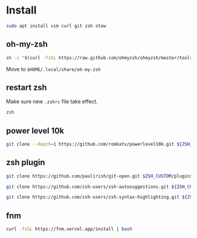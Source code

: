 # Install

```sh
sudo apt install vim curl git zsh stow
```

## oh-my-zsh

```sh
sh -c "$(curl -fsSL https://raw.github.com/ohmyzsh/ohmyzsh/master/tools/install.sh)"
```

Move to `$HOME/.local/share/oh-my-zsh`

## restart zsh

Make sure new `.zshrc` file take effect.

```sh
zsh
```

## power level 10k

```sh
git clone --depth=1 https://github.com/romkatv/powerlevel10k.git ${ZSH_CUSTOM:-$HOME/.local/share/oh-my-zsh/custom}/themes/powerlevel10k
```

## zsh plugin

```sh
git clone https://github.com/paulirish/git-open.git $ZSH_CUSTOM/plugins/git-open
```

```sh
git clone https://github.com/zsh-users/zsh-autosuggestions.git ${ZSH_CUSTOM:-$HOME/.local/share/oh-my-zsh/custom}/plugins/zsh-autosuggestions
```

```sh
git clone https://github.com/zsh-users/zsh-syntax-highlighting.git ${ZSH_CUSTOM:-$HOME/.local/share/oh-my-zsh/custom}/plugins/zsh-syntax-highlighting
```

## fnm
```sh
curl -fsSL https://fnm.vercel.app/install | bash
```